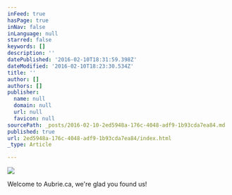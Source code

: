 ```yaml
---
inFeed: true
hasPage: true
inNav: false
inLanguage: null
starred: false
keywords: []
description: ''
datePublished: '2016-02-10T18:31:59.398Z'
dateModified: '2016-02-10T18:23:30.534Z'
title: ''
author: []
authors: []
publisher:
  name: null
  domain: null
  url: null
  favicon: null
sourcePath: _posts/2016-02-10-2ed5948a-176c-4048-adf9-1b93cda7ea84.md
published: true
url: 2ed5948a-176c-4048-adf9-1b93cda7ea84/index.html
_type: Article

---
```

![](https://the-grid-user-content.s3-us-west-2.amazonaws.com/682e8414-bdb0-4fc2-b770-e14bea742d13.JPG)

Welcome to Aubrie.ca, we're glad you found us!